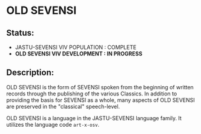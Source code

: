 #  OLD SEVENSI  #

##  Status:  ##

* JASTU-SEVENSI VIV POPULATION : COMPLETE
* __OLD SEVENSI VIV DEVELOPMENT : IN PROGRESS__

##  Description:  ##

OLD SEVENSI is the form of SEVENSI spoken from the beginning of written records through the publishing of the various Classics. In addition to providing the basis for SEVENSI as a whole, many aspects of OLD SEVENSI are preserved in the "classical" speech-level.

OLD SEVENSI is a language in the JASTU-SEVENSI language family. It utilizes the language code `art-x-osv`.

